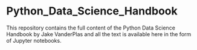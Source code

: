 # Python_Data_Science_Handbook
This repository contains the full content of the Python Data Science Handbook by Jake VanderPlas and all the text is available here in the form of Jupyter notebooks.
